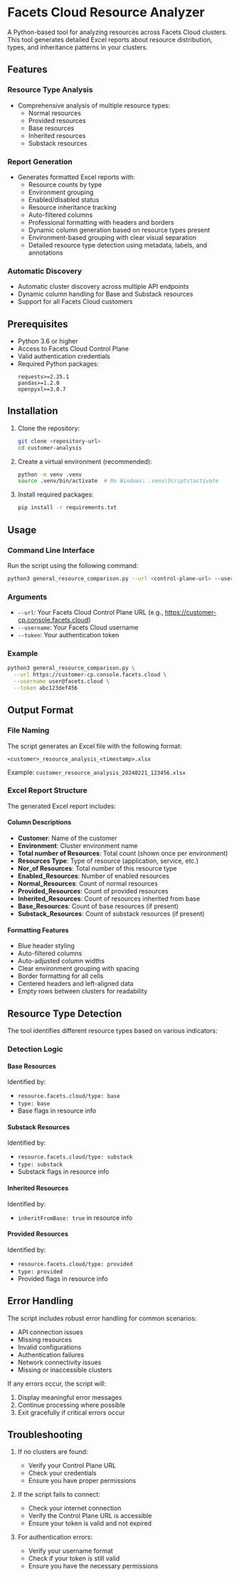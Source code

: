 # Facets Cloud Resource Analyzer

A Python-based tool for analyzing resources across Facets Cloud clusters. This tool generates detailed Excel reports about resource distribution, types, and inheritance patterns in your clusters.

## Features

### Resource Type Analysis
- Comprehensive analysis of multiple resource types:
  - Normal resources
  - Provided resources
  - Base resources
  - Inherited resources
  - Substack resources

### Report Generation
- Generates formatted Excel reports with:
  - Resource counts by type
  - Environment grouping
  - Enabled/disabled status
  - Resource inheritance tracking
  - Auto-filtered columns
  - Professional formatting with headers and borders
  - Dynamic column generation based on resource types present
  - Environment-based grouping with clear visual separation
  - Detailed resource type detection using metadata, labels, and annotations

### Automatic Discovery
- Automatic cluster discovery across multiple API endpoints
- Dynamic column handling for Base and Substack resources
- Support for all Facets Cloud customers

## Prerequisites

- Python 3.6 or higher
- Access to Facets Cloud Control Plane
- Valid authentication credentials
- Required Python packages:
  ```
  requests>=2.25.1
  pandas>=1.2.0
  openpyxl>=3.0.7
  ```

## Installation

1. Clone the repository:
   ```bash
   git clone <repository-url>
   cd customer-analysis
   ```

2. Create a virtual environment (recommended):
   ```bash
   python -m venv .venv
   source .venv/bin/activate  # On Windows: .venv\Scripts\activate
   ```

3. Install required packages:
   ```bash
   pip install -r requirements.txt
   ```

## Usage

### Command Line Interface
Run the script using the following command:
```bash
python3 general_resource_comparison.py --url <control-plane-url> --username <username> --token <token>
```

### Arguments
- `--url`: Your Facets Cloud Control Plane URL (e.g., https://customer-cp.console.facets.cloud)
- `--username`: Your Facets Cloud username
- `--token`: Your authentication token

### Example
```bash
python3 general_resource_comparison.py \
  --url https://customer-cp.console.facets.cloud \
  --username user@facets.cloud \
  --token abc123def456
```

## Output Format

### File Naming
The script generates an Excel file with the following format:
```
<customer>_resource_analysis_<timestamp>.xlsx
```
Example: `customer_resource_analysis_20240221_123456.xlsx`

### Excel Report Structure
The generated Excel report includes:

#### Column Descriptions
- **Customer**: Name of the customer
- **Environment**: Cluster environment name
- **Total number of Resources**: Total count (shown once per environment)
- **Resources Type**: Type of resource (application, service, etc.)
- **Nor_of Resources**: Total number of this resource type
- **Enabled_Resources**: Number of enabled resources
- **Normal_Resources**: Count of normal resources
- **Provided_Resources**: Count of provided resources
- **Inherited_Resources**: Count of resources inherited from base
- **Base_Resources**: Count of base resources (if present)
- **Substack_Resources**: Count of substack resources (if present)

#### Formatting Features
- Blue header styling
- Auto-filtered columns
- Auto-adjusted column widths
- Clear environment grouping with spacing
- Border formatting for all cells
- Centered headers and left-aligned data
- Empty rows between clusters for readability

## Resource Type Detection

The tool identifies different resource types based on various indicators:

### Detection Logic

#### Base Resources
Identified by:
- `resource.facets.cloud/type: base`
- `type: base`
- Base flags in resource info

#### Substack Resources
Identified by:
- `resource.facets.cloud/type: substack`
- `type: substack`
- Substack flags in resource info

#### Inherited Resources
Identified by:
- `inheritFromBase: true` in resource info

#### Provided Resources
Identified by:
- `resource.facets.cloud/type: provided`
- `type: provided`
- Provided flags in resource info

## Error Handling

The script includes robust error handling for common scenarios:

- API connection issues
- Missing resources
- Invalid configurations
- Authentication failures
- Network connectivity issues
- Missing or inaccessible clusters

If any errors occur, the script will:
1. Display meaningful error messages
2. Continue processing where possible
3. Exit gracefully if critical errors occur

## Troubleshooting

1. If no clusters are found:
   - Verify your Control Plane URL
   - Check your credentials
   - Ensure you have proper permissions

2. If the script fails to connect:
   - Check your internet connection
   - Verify the Control Plane URL is accessible
   - Ensure your token is valid and not expired

3. For authentication errors:
   - Verify your username format
   - Check if your token is still valid
   - Ensure you have the necessary permissions

